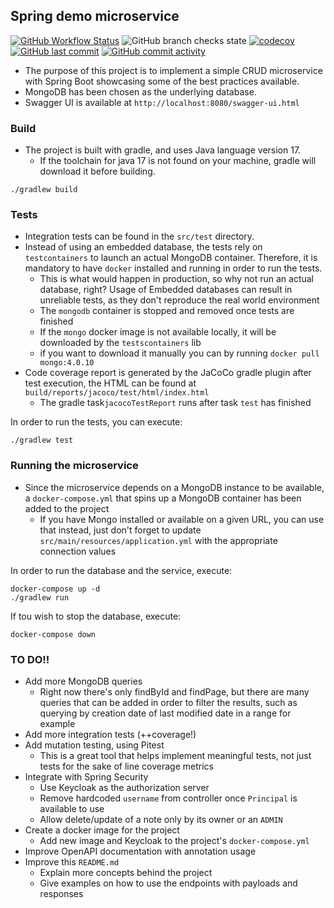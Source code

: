 ## Spring demo microservice
[![GitHub Workflow Status](https://img.shields.io/github/workflow/status/jorgebsa/spring-demo/Java%20CI%20with%20Gradle)](https://github.com/jorgebsa/spring-demo/actions/workflows/gradle.yml) ![GitHub branch checks state](https://img.shields.io/github/checks-status/jorgebsa/spring-demo/main) [![codecov](https://codecov.io/gh/jorgebsa/spring-demo/branch/main/graph/badge.svg?token=55F3FYDVUN)](https://codecov.io/gh/jorgebsa/spring-demo) [![GitHub last commit](https://img.shields.io/github/last-commit/jorgebsa/spring-demo)](https://github.com/jorgebsa/spring-demo/commits/main) [![GitHub commit activity](https://img.shields.io/github/commit-activity/m/jorgebsa/spring-demo)](https://github.com/jorgebsa/spring-demo/commits/main)

* The purpose of this project is to implement a simple CRUD microservice with Spring Boot showcasing some of the best practices available.
* MongoDB has been chosen as the underlying database.
* Swagger UI is available at `http://localhost:8080/swagger-ui.html`

### Build

* The project is built with gradle, and uses Java language version 17. 
  * If the toolchain for java 17 is not found on your machine, gradle will download it before building.

```shell
./gradlew build
```

### Tests

* Integration tests can be found in the `src/test` directory.
* Instead of using an embedded database, the tests rely on `testcontainers` to launch an actual MongoDB container. Therefore, it is mandatory to have `docker` installed and running in order to run the tests.  
  * This is what would happen in production, so why not run an actual database, right? Usage of Embedded databases can result in unreliable tests, as they don't reproduce the real world environment 
  * The `mongodb` container is stopped and removed once tests are finished
  * If the `mongo` docker image is not available locally, it will be downloaded by the `testscontainers` lib
  * if you want to download it manually you can by running `docker pull mongo:4.0.10`
* Code coverage report is generated by the JaCoCo gradle plugin after test execution, the HTML can be found at `build/reports/jacoco/test/html/index.html`
  * The gradle task`jacocoTestReport` runs after task `test` has finished

In order to run the tests, you can execute:

```shell
./gradlew test
```

### Running the microservice

* Since the microservice depends on a MongoDB instance to be available, a `docker-compose.yml` that spins up a MongoDB container has been added to the project
  * If you have Mongo installed or available on a given URL, you can use that instead, just don't forget to update `src/main/resources/application.yml` with the appropriate connection values

In order to run the database and the service, execute: 

```shell
docker-compose up -d
./gradlew run
```

If tou wish to stop the database, execute:
```shell
docker-compose down
```

### TO DO!!

* Add more MongoDB queries
  * Right now there's only findById and findPage, but there are many queries that can be added in order to filter the results, such as querying by creation date of last modified date in a range for example
* Add more integration tests (++coverage!)
* Add mutation testing, using Pitest
  * This is a great tool that helps implement meaningful tests, not just tests for the sake of line coverage metrics
* Integrate with Spring Security 
  * Use Keycloak as the authorization server
  * Remove hardcoded `username` from controller once `Principal` is available to use
  * Allow delete/update of a note only by its owner or an `ADMIN` 
* Create a docker image for the project
  * Add new image and Keycloak to the project's `docker-compose.yml`
* Improve OpenAPI documentation with annotation usage
* Improve this `README.md`
  * Explain more concepts behind the project
  * Give examples on how to use the endpoints with payloads and responses
  
